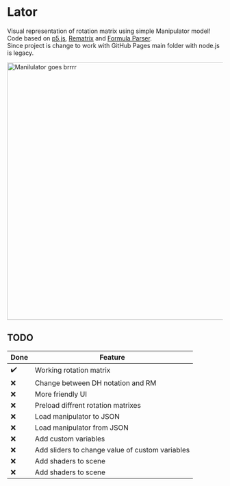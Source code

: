 # Lator
Visual representation of rotation matrix using simple Manipulator model!
Code based on [p5.js](https://p5js.org), [Rematrix](https://github.com/jlmakes/rematrix) and [Formula Parser](https://github.com/handsontable/formula-parser).  
Since project is change to work with GitHub Pages main folder with node.js is legacy.

<p align="left">
  <img src="https://github.com/Cvaniak//Lator/Images/Rotating.gif" width="600" title="Manilulator goes brrrr">
</p>

## TODO

| Done | Feature |
| ------ | ------ |
| :heavy_check_mark: |  Working rotation matrix |
| :x: |  Change between DH notation and RM |
| :x: |  More friendly UI |
| :x: |  Preload diffrent rotation matrixes |
| :x: |  Load manipulator to JSON |
| :x: |  Load manipulator from JSON |
| :x: |  Add custom variables |
| :x: |  Add sliders to change value of custom variables |
| :x: |  Add shaders to scene |
| :x: |  Add shaders to scene |
